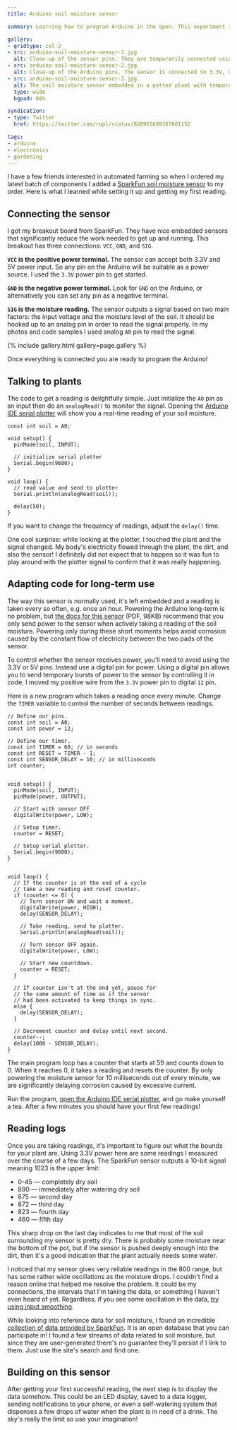 ```yaml
---
title: Arduino soil moisture sensor

summary: Learning how to program Arduino in the open. This experiment involved a soil moisture sensor and an Arduino Uno.

gallery:
- gridtype: col-2
- src: arduino-soil-moisture-sensor-1.jpg
  alt: Close-up of the sensor pins. They are temporarily connected using breadboard wires.
- src: arduino-soil-moisture-sensor-2.jpg
  alt: Close-up of the Arduino pins. The sensor is connected to 3.3V, GND, and the A0 analog input pin.
- src: arduino-soil-moisture-sensor-3.jpg
  alt: The soil moisture sensor embedded in a potted plant with temporary connections to an Arduino Uno.
  type: wide
  bgpad: 60%

syndication:
- type: Twitter
  href: https://twitter.com/rupl/status/820955689367601152

tags:
- arduino
- electronics
- gardening
---
```


I have a few friends interested in automated farming so when I ordered my latest batch of components I added a [SparkFun soil moisture sensor](https://www.sparkfun.com/products/13322) to my order. Here is what I learned while setting it up and getting my first reading.

## Connecting the sensor

I got my breakout board from SparkFun. They have nice embedded sensors that significantly reduce the work needed to get up and running. This breakout has three connections: `VCC`, `GND`, and `SIG`.

**`VCC` is the positive power terminal.** The sensor can accept both 3.3V and 5V power input. So any pin on the Arduino will be suitable as a power source. I used the `3.3V` power pin to get started.

**`GND` is the negative power terminal.** Look for `GND` on the Arduino, or alternatively you can set any pin as a negative terminal.

**`SIG` is the moisture reading.** The sensor outputs a signal based on two main factors: the input voltage and the moisture level of the soil. It should be hooked up to an analog pin in order to read the signal properly. In my photos and code samples I used analog `A0` pin to read the signal.

{% include gallery.html gallery=page.gallery %}

Once everything is connected you are ready to program the Arduino!

## Talking to plants

The code to get a reading is delightfully simple. Just initialize the `A0` pin as an input then do an `analogRead()`  to monitor the signal. Opening the [Arduino IDE serial plotter](/blog/arduino-serial-plotter-debugging/) will show you a real-time reading of your soil moisture.

```clike
const int soil = A0;

void setup() {
  pinMode(soil, INPUT);

  // initialize serial plotter
  Serial.begin(9600);
}

void loop() {
  // read value and send to plotter
  Serial.println(analogRead(soil));

  delay(50);
}
```

If you want to change the frequency of readings, adjust the `delay()` time.

One cool surprise: while looking at the plotter, I touched the plant and the signal changed. My body's electricity flowed through the plant, the dirt, and also the sensor! I definitely did not expect that to happen so it was fun to play around with the plotter signal to confirm that it was really happening.

## Adapting code for long-term use

The way this sensor is normally used, it's left embedded and a reading is taken every so often, e.g. once an hour. Powering the Arduino long-term is no problem, but [the docs for this sensor](https://cdn.sparkfun.com/datasheets/Sensors/Biometric/SparkFun_Soil_Moisture_Sensor.pdf) (PDF, 98KB) recommend that you only send power to the sensor when actively taking a reading of the soil moisture. Powering only during these short moments helps avoid corrosion caused by the constant flow of electricity between the two pads of the sensor.

To control whether the sensor receives power, you'll need to avoid using the 3.3V or 5V pins. Instead use a digital pin for power. Using a digital pin allows you to send temporary bursts of power to the sensor by controlling it in code. I moved my positive wire from the `3.3V` power pin to digital `12` pin.

Here is a new program which takes a reading once every minute. Change the `TIMER` variable to control the number of seconds between readings.

```clike
// Define our pins.
const int soil = A0;
const int power = 12;

// Define our timer.
const int TIMER = 60; // in seconds
const int RESET = TIMER - 1;
const int SENSOR_DELAY = 10; // in milliseconds
int counter;


void setup() {
  pinMode(soil, INPUT);
  pinMode(power, OUTPUT);

  // Start with sensor OFF
  digitalWrite(power, LOW);

  // Setup timer.
  counter = RESET;

  // Setup serial plotter.
  Serial.begin(9600);
}


void loop() {
  // If the counter is at the end of a cycle
  // take a new reading and reset counter.
  if (counter <= 0) {
    // Turn sensor ON and wait a moment.
    digitalWrite(power, HIGH);
    delay(SENSOR_DELAY);

    // Take reading, send to plotter.
    Serial.println(analogRead(soil));

    // Turn sensor OFF again.
    digitalWrite(power, LOW);

    // Start new countdown.
    counter = RESET;
  }

  // If counter isn't at the end yet, pause for
  // the same amount of time as if the sensor
  // had been activated to keep things in sync.
  else {
    delay(SENSOR_DELAY);
  }

  // Decrement counter and delay until next second.
  counter--;
  delay(1000 - SENSOR_DELAY);
}

```

The main program loop has a counter that starts at 59 and counts down to 0. When it reaches 0, it takes a reading and resets the counter. By only powering the moisture sensor for 10 milliseconds out of every minute, we are significantly delaying corrosion caused by excessive current.

Run the program, [open the Arduino IDE serial plotter](/blog/arduino-serial-plotter-debugging/), and go make yourself a tea. After a few minutes you should have your first few readings!

## Reading logs

Once you are taking readings, it's important to figure out what the bounds for your plant are. Using 3.3V power here are some readings I measured over the course of a few days. The SparkFun sensor outputs a 10-bit signal meaning 1023 is the upper limit:

* 0-45 — completely dry soil
* 890 — immediately after watering dry soil
* 875 — second day
* 872 — third day
* 823 — fourth day
* 460 — fifth day

This sharp drop on the last day indicates to me that most of the soil surrounding my sensor is pretty dry. There is probably some moisture near the bottom of the pot, but if the sensor is pushed deeply enough into the dirt, then it's a good indication that the plant actually needs some water.

I noticed that my sensor gives very reliable readings in the 800 range, but has some rather wide oscillations as the moisture drops. I couldn't find a reason online that helped me resolve the problem. It could be my connections, the intervals that I'm taking the data, or something I haven't even heard of yet. Regardless, if you see some oscillation in the data, [try using input smoothing](/blog/arduino-analog-signal-input-smoothing/).

While looking into reference data for soil moisture, I found an incredible [collection of data provided by SparkFun](https://data.sparkfun.com). It is an open database that you can participate in! I found a few streams of data related to soil moisture, but since they are user-generated there's no guarantee they'll persist if I link to them. Just use the site's search and find one.

## Building on this sensor

After getting your first successful reading, the next step is to display the data somehow. This could be an LED display, saved to a data logger, sending notifications to your phone, or even a self-watering system that dispenses a few drops of water when the plant is in need of a drink. The sky's really the limit so use your imagination!
